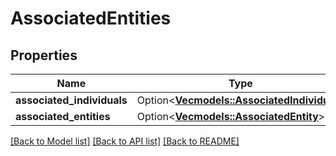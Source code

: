 # AssociatedEntities

## Properties

Name | Type | Description | Notes
------------ | ------------- | ------------- | -------------
**associated_individuals** | Option<[**Vec<models::AssociatedIndividual>**](AssociatedIndividual.md)> |  | [optional]
**associated_entities** | Option<[**Vec<models::AssociatedEntity>**](AssociatedEntity.md)> |  | [optional]

[[Back to Model list]](../README.md#documentation-for-models) [[Back to API list]](../README.md#documentation-for-api-endpoints) [[Back to README]](../README.md)
